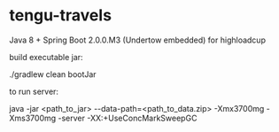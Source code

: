 # tengu-travels

Java 8 + Spring Boot 2.0.0.M3 (Undertow embedded) for highloadcup

build executable jar:

./gradlew clean bootJar

to run server:

java -jar <path_to_jar> --data-path=<path_to_data.zip> -Xmx3700mg -Xms3700mg -server -XX:+UseConcMarkSweepGC
